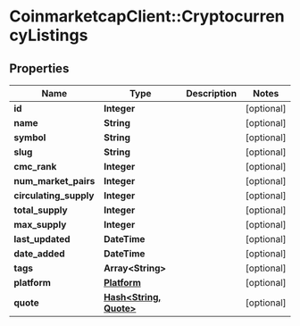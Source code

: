 # CoinmarketcapClient::CryptocurrencyListings

## Properties
Name | Type | Description | Notes
------------ | ------------- | ------------- | -------------
**id** | **Integer** |  | [optional] 
**name** | **String** |  | [optional] 
**symbol** | **String** |  | [optional] 
**slug** | **String** |  | [optional] 
**cmc_rank** | **Integer** |  | [optional] 
**num_market_pairs** | **Integer** |  | [optional] 
**circulating_supply** | **Integer** |  | [optional] 
**total_supply** | **Integer** |  | [optional] 
**max_supply** | **Integer** |  | [optional] 
**last_updated** | **DateTime** |  | [optional] 
**date_added** | **DateTime** |  | [optional] 
**tags** | **Array&lt;String&gt;** |  | [optional] 
**platform** | [**Platform**](Platform.md) |  | [optional] 
**quote** | [**Hash&lt;String, Quote&gt;**](Quote.md) |  | [optional] 


